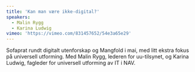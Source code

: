 ```yaml
---
title: 'Kan man være ikke-digital?'
speakers: 
  - Malin Rygg
  - Karina Ludwig
vimeo: 'https://vimeo.com/831457652/54e3a65e29'
---
```


Sofaprat rundt digitalt utenforskap og Mangfold i mai, med litt ekstra fokus på universell utforming. Med Malin Rygg, lederen for uu-tilsynet, og Karina Ludwig, fagleder for universell utforming av IT i NAV.